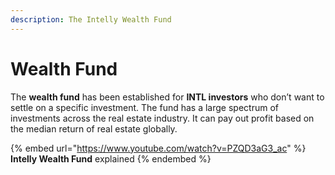 ```yaml
---
description: The Intelly Wealth Fund
---
```


# Wealth Fund

The **wealth fund** has been established for **INTL investors** who don’t want to settle on a specific investment. The fund has a large spectrum of investments across the real estate industry. It can pay out profit based on the median return of real estate globally.

{% embed url="https://www.youtube.com/watch?v=PZQD3aG3_ac" %}
**Intelly Wealth Fund** explained
{% endembed %}

###
